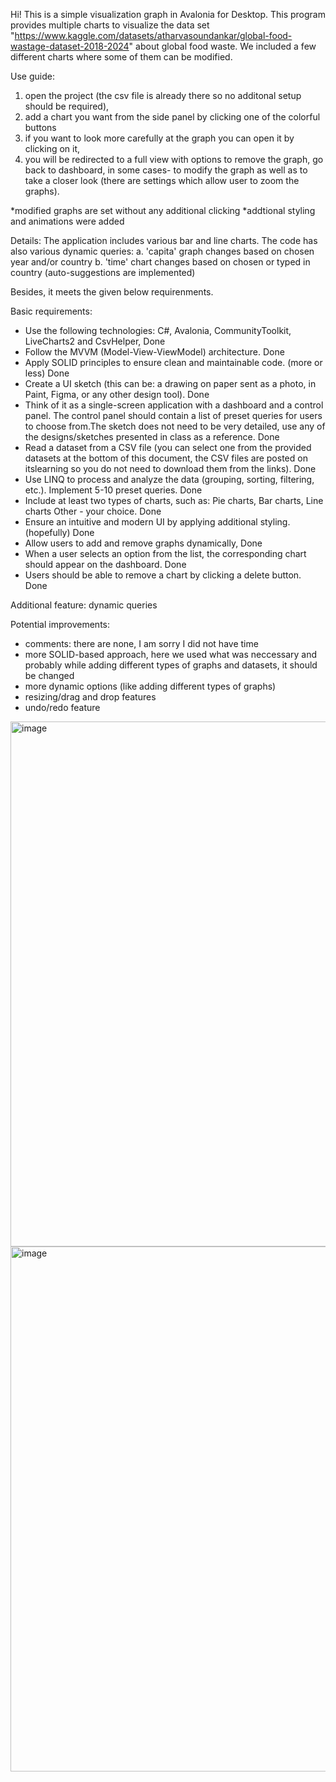 ﻿Hi!
This is a simple visualization graph in Avalonia for Desktop. This program provides multiple charts to visualize the data set "https://www.kaggle.com/datasets/atharvasoundankar/global-food-wastage-dataset-2018-2024" about global food waste. We included a few different charts where some of them can be modified.


Use guide:
1. open the project (the csv file is already there so no additonal setup should be required),
2. add a chart you want from the side panel by clicking one of the colorful buttons
3. if you want to look more carefully at the graph you can open it by clicking on it,
4. you will be redirected to a full view with options to remove the graph, go back to dashboard, in some cases- to modify the graph as well as to take a closer look (there are settings which allow user to zoom the graphs).

*modified graphs are set without any additional clicking
*addtional styling and animations were added

Details:
The application includes various bar and line charts. The code has also various dynamic queries: 
a. 'capita' graph changes based on chosen year and/or country
b. 'time' chart changes based on chosen or typed in country (auto-suggestions are implemented)

Besides, it meets the given below requirenments.

Basic requirements:
- Use the following technologies: C#, Avalonia, CommunityToolkit, LiveCharts2 and CsvHelper, Done
- Follow the MVVM (Model-View-ViewModel) architecture. Done
- Apply SOLID principles to ensure clean and maintainable code. (more or less) Done
- Create a UI sketch (this can be: a drawing on paper sent as a photo, in Paint, Figma, or any other design tool). Done
- Think of it as a single-screen application with a dashboard and a control panel.
The control panel should contain a list of preset queries for users to choose from.The sketch  does not need to be very detailed, use any of the designs/sketches presented in class as a reference. Done
- Read a dataset from a CSV file (you can select one from the provided datasets at the bottom of this document, the CSV files are posted on itslearning so you do not need to download them from the links). Done
- Use LINQ to process and analyze the data (grouping, sorting, filtering, etc.).
Implement 5-10 preset queries. Done
- Include at least two types of charts, such as: Pie charts, Bar charts, Line charts Other - your choice. Done
- Ensure an intuitive and modern UI by applying additional styling. (hopefully) Done
- Allow users to add and remove graphs dynamically, Done
- When a user selects an option from the list, the corresponding chart should appear on the dashboard. Done
- Users should be able to remove a chart by clicking a delete button. Done

Additional feature: dynamic queries


Potential improvements:
- comments: there are none, I am sorry I did not have time
- more SOLID-based approach, here we used what was neccessary and probably while adding different types of graphs and datasets, it should be changed
- more dynamic options (like adding different types of graphs)
- resizing/drag and drop features
- undo/redo feature


<img width="840" alt="image" src="https://github.com/user-attachments/assets/8fce8b17-6fe0-427d-acb3-dbec8dad34cc" />
<img width="840" alt="image" src="https://github.com/user-attachments/assets/21f4c7a7-3c4e-45ee-b530-89f03c1607eb" />



